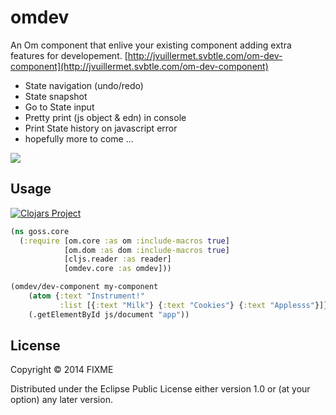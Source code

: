 # omdev

An Om component that enlive your existing component adding extra features for developement.
[http://jvuillermet.svbtle.com/om-dev-component](http://jvuillermet.svbtle.com/om-dev-component)

- State navigation (undo/redo)
- State snapshot
- Go to State input
- Pretty print (js object & edn) in console
- Print State history on javascript error
- hopefully more to come ...

![](http://i60.tinypic.com/14mgu3p.png)

## Usage

[![Clojars Project](http://clojars.org/omdev/latest-version.svg)](http://clojars.org/omdev)

```clojure
(ns goss.core
  (:require [om.core :as om :include-macros true]
            [om.dom :as dom :include-macros true]
            [cljs.reader :as reader]
            [omdev.core :as omdev]))

(omdev/dev-component my-component
    (atom {:text "Instrument!"
           :list [{:text "Milk"} {:text "Cookies"} {:text "Applesss"}]})
    (.getElementById js/document "app"))
``` 

## License

Copyright © 2014 FIXME

Distributed under the Eclipse Public License either version 1.0 or (at
your option) any later version.
